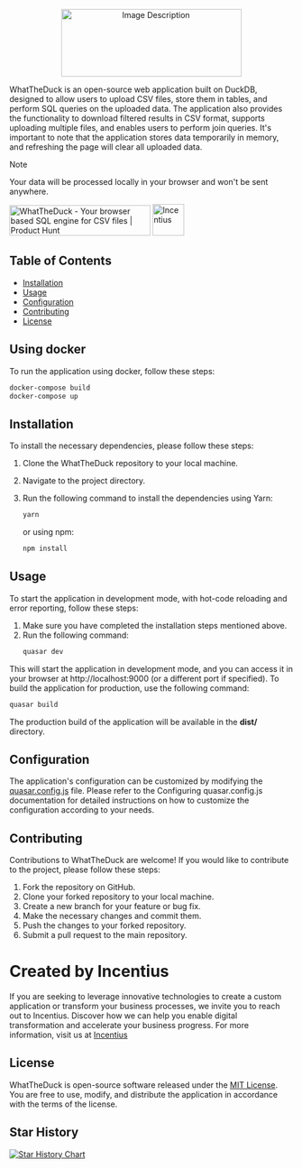 <p align="center">
  <img src="/public/logo3.svg" alt="Image Description" height="120px" width="320px" />
</p>



WhatTheDuck is an open-source web application built on DuckDB, designed to allow users to upload CSV files, store them
in tables, and perform SQL queries on the uploaded data. The application also provides the functionality to download
filtered results in CSV format, supports uploading multiple files, and enables users to perform join queries. It's
important to note that the application stores data temporarily in memory, and refreshing the page will clear all
uploaded data.

> [!NOTE]  
> Your data will be processed locally in your browser and won't be sent anywhere.


<a href="https://www.producthunt.com/posts/whattheduck?utm_source=badge-featured&utm_medium=badge&utm_souce=badge-whattheduck" target="_blank"><img src="https://api.producthunt.com/widgets/embed-image/v1/featured.svg?post_id=404278&theme=light" alt="WhatTheDuck - Your&#0032;browser&#0032;based&#0032;SQL&#0032;engine&#0032;for&#0032;CSV&#0032;files | Product Hunt" style="width: 250px; height: 54px;" width="250" height="54" /></a>
<a href="https://incentius.com/" target="_blank"><img src="https://incentius.com/img_astro/incentius-logo.png" alt="Incentius" style="width: 56px; height: 56px;" width="56" height="56" /></a>

## Table of Contents

- [Installation](#installation)
- [Usage](#usage)
- [Configuration](#configuration)
- [Contributing](#contributing)
- [License](#license)

## Using docker

To run the application using docker, follow these steps:

```cmd
docker-compose build
docker-compose up
```

## Installation

To install the necessary dependencies, please follow these steps:

1. Clone the WhatTheDuck repository to your local machine.
2. Navigate to the project directory.
3. Run the following command to install the dependencies using Yarn:
   ```bash
   yarn
   ```
   or using npm:

   ```bash
   npm install
   ```

## Usage

To start the application in development mode, with hot-code reloading and error reporting, follow these steps:

1. Make sure you have completed the installation steps mentioned above.
2. Run the following command:
    ```bash
    quasar dev
    ```

This will start the application in development mode, and you can access it in your browser at http://localhost:9000 (or
a different port if specified).
To build the application for production, use the following command:

   ```bash
   quasar build
  ```

The production build of the application will be available in the **dist/** directory.

## Configuration

The application's configuration can be customized by modifying
the [quasar.config.js](https://v2.quasar.dev/quasar-cli-vite/quasar-config-js) file. Please refer to the Configuring
quasar.config.js documentation for detailed instructions on how to customize the configuration according to your needs.

## Contributing

Contributions to WhatTheDuck are welcome! If you would like to contribute to the project, please follow these steps:

1. Fork the repository on GitHub.
2. Clone your forked repository to your local machine.
3. Create a new branch for your feature or bug fix.
4. Make the necessary changes and commit them.
5. Push the changes to your forked repository.
6. Submit a pull request to the main repository.

# Created by Incentius

If you are seeking to leverage innovative technologies to create a custom application or transform your business
processes, we invite you to reach out to Incentius. Discover how we can help you enable digital transformation and
accelerate your business progress. For more information, visit us at [Incentius](https://incentius.com)

## License

WhatTheDuck is open-source software released under the [MIT License](./LICENSE.md). You are free to use, modify, and
distribute the
application in accordance with the terms of the license.


## Star History

[![Star History Chart](https://api.star-history.com/svg?repos=incentius-foss/WhatTheDuck&type=Date)](https://star-history.com/#incentius-foss/WhatTheDuck&Date)
